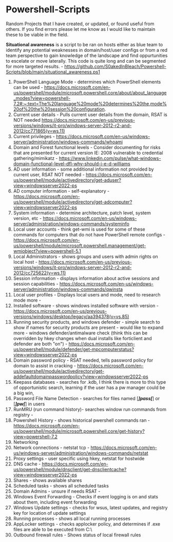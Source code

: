 # Powershell-Scripts
Random Projects that I have created, or updated, or found useful from others. If you find errors please let me know as I would like to maintain these to be viable in the field. 

**Situational awareness** is a script to be ran on hosts either as blue team to identify any potential weaknesses in domain/host/user configs or from a red team perspective to gain knowledge of the landscape and find oppurtunities to escelate or move laterally. This code is quite long and can be segmented for more targeted results.  - https://github.com/S0akedInBleach/Powershell-Scripts/blob/main/situational_awareness.ps1
1.	PowerShell Language Mode - determines which PowerShell elements can be used - https://docs.microsoft.com/en-us/powershell/module/microsoft.powershell.core/about/about_language_modes?view=powershell-7.2#:~:text=The%20language%20mode%20determines%20the,mode%20of%20the%20session%20configuration.
2.	Current user details - Pulls current user details from the domain, RSAT is NOT needed https://docs.microsoft.com/en-us/previous-versions/windows/it-pro/windows-server-2012-r2-and-2012/cc771865(v=ws.11)
3.	Current privileges - https://docs.microsoft.com/en-us/windows-server/administration/windows-commands/whoami
4.	Domain and Forest functional levels - Consider documenting for risks that are presented for current version IE: 2008 vulnerable to credential gathering/mimikatz - https://www.linkedin.com/pulse/what-windows-domain-functional-level-dfl-why-should-i-e-d-williams
5.	AD user information - some additional information not provided by current user, RSAT NOT needed - https://docs.microsoft.com/en-us/powershell/module/activedirectory/get-aduser?view=windowsserver2022-ps
6.	AD computer information - self-explanatory - https://docs.microsoft.com/en-us/powershell/module/activedirectory/get-adcomputer?view=windowsserver2022-ps
7.	System information - determine architecture, patch level, system version, etc - https://docs.microsoft.com/en-us/windows-server/administration/windows-commands/systeminfo
8.	Local user accounts - think get-wmi is used for some of these commands for computers that do not have PowerShell remote configs - https://docs.microsoft.com/en-us/powershell/module/microsoft.powershell.management/get-wmiobject?view=powershell-5.1
9.	Local Administrators - shows groups and users with admin rights on local host - https://docs.microsoft.com/en-us/previous-versions/windows/it-pro/windows-server-2012-r2-and-2012/cc725622(v=ws.11)
10.	Session information - displays information about active sessions and session capabilities -  https://docs.microsoft.com/en-us/windows-server/administration/windows-commands/qwinsta
11.	Local user profiles - Displays local users and mode, need to research mode more - 
12.	Installed software - shows windows installed software with version - https://docs.microsoft.com/en-us/previous-versions/windows/desktop/legacy/aa394378(v=vs.85)
13.	Running security products, and windows defender - simple search to show if names for security products are present - would like to expand more - windows defender/antimalware check (think this can be overridden by hkey changes when dual installs like forticlient and defender are both "on") - https://docs.microsoft.com/en-us/powershell/module/defender/get-mpcomputerstatus?view=windowsserver2022-ps 
14.	Domain password policy - RSAT needed, tells password policy for domain to assist in cracking - https://docs.microsoft.com/en-us/powershell/module/activedirectory/get-addefaultdomainpasswordpolicy?view=windowsserver2022-ps
15.	Keepass databases - searches for .kdb, I think there is more to this type of opportunistic search, learning if the user has a pw manager could be a big win, 
16.	Password File Name Detection - searches for files named [***]pass[***] or [***]pw[***] in users   
17.	RunMRU (run command history)- searches window run commands from registry - 
18.	Powershell History - shows historical pwershell commands ran - https://docs.microsoft.com/en-us/powershell/module/microsoft.powershell.core/get-history?view=powershell-7.2
19.	Networking 
20.	Network connections - netstat tcp - https://docs.microsoft.com/en-us/windows-server/administration/windows-commands/netstat
21.	Proxy settings - user specific using hkey, netstat for hostwide 
22.	DNS cache - https://docs.microsoft.com/en-us/powershell/module/dnsclient/get-dnsclientcache?view=windowsserver2022-ps
23.	Shares - shows available shares 
24.	Scheduled tasks - shows all scheduled tasks 
25.	Domain Admins - unsure if needs RSAT -
26.	Windows Event Forwarding - Checks if event logging is on and stats about them, including event forwarding
27.	Windows Update settings - checks for wsus, latest updates, and registry key for location of update settings
28.	Running processes - shows all local running processes
29.	AppLocker settings - checks applocker policy, and determines if .exe files are able to be executed from C:\
30.	Outbound firewall rules - Shows status of local firewall rules


